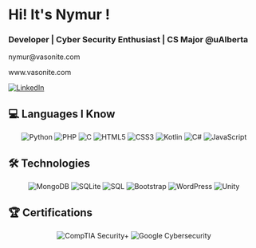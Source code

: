 # Hi! It's Nymur ! 
### Developer | Cyber Security Enthusiast | CS Major @uAlberta
<p>nymur@vasonite.com </p>
<p>www.vasonite.com </p>
<a href="https://www.linkedin.com/in/nymur-rahman-n-24b9ba265/" target="_blank">
        <img src="https://img.shields.io/badge/LinkedIn-0A66C2?style=for-the-badge&logo=linkedin&logoColor=white" alt="LinkedIn">
    </a>

## 💻 Languages I Know
<p align="center">
    <img src="https://img.shields.io/badge/Python-3776AB?style=for-the-badge&logo=python&logoColor=white" alt="Python">
    <img src="https://img.shields.io/badge/PHP-777BB4?style=for-the-badge&logo=php&logoColor=white" alt="PHP">
    <img src="https://img.shields.io/badge/C-A8B9CC?style=for-the-badge&logo=c&logoColor=white" alt="C">
    <img src="https://img.shields.io/badge/HTML5-E34F26?style=for-the-badge&logo=html5&logoColor=white" alt="HTML5">
    <img src="https://img.shields.io/badge/CSS3-1572B6?style=for-the-badge&logo=css3&logoColor=white" alt="CSS3">
    <img src="https://img.shields.io/badge/Kotlin-0095D5?style=for-the-badge&logo=kotlin&logoColor=white" alt="Kotlin">
    <img src="https://img.shields.io/badge/C%23-239120?style=for-the-badge&logo=csharp&logoColor=white" alt="C#">
    <img src="https://img.shields.io/badge/JavaScript-F7DF1E?style=for-the-badge&logo=javascript&logoColor=black" alt="JavaScript">
</p>



## 🛠️ Technologies
<p align="center">
    <img src="https://img.shields.io/badge/MongoDB-47A248?style=for-the-badge&logo=mongodb&logoColor=white" alt="MongoDB">
    <img src="https://img.shields.io/badge/SQLite-003B57?style=for-the-badge&logo=sqlite&logoColor=white" alt="SQLite">
    <img src="https://img.shields.io/badge/SQL-003B57?style=for-the-badge&logo=databricks&logoColor=white" alt="SQL">
    <img src="https://img.shields.io/badge/Bootstrap-563D7C?style=for-the-badge&logo=bootstrap&logoColor=white" alt="Bootstrap">
    <img src="https://img.shields.io/badge/WordPress-21759B?style=for-the-badge&logo=wordpress&logoColor=white" alt="WordPress">
    <img src="https://img.shields.io/badge/Unity-000000?style=for-the-badge&logo=unity&logoColor=white" alt="Unity">
</p>



## 🏆 Certifications
<p align="center">
    <img src="https://img.shields.io/badge/CompTIA%20Security+-Certified-red?style=for-the-badge&logo=comptia&logoColor=white" alt="CompTIA Security+">
    <img src="https://img.shields.io/badge/Google%20Cybersecurity-Certificate-green?style=for-the-badge&logo=google&logoColor=white" alt="Google Cybersecurity">
</p>



